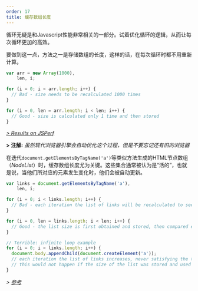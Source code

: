 ```yaml
---
order: 17
title: 缓存数组长度
---
```


循环无疑是和Javascript性能非常相关的一部分。试着优化循环的逻辑，从而让每次循环更加的高效。

要做到这一点，方法之一是存储数组的长度，这样的话，在每次循环时都不用重新计算。

```js
var arr = new Array(1000),
    len, i;

for (i = 0; i < arr.length; i++) {
  // Bad - size needs to be recalculated 1000 times
}

for (i = 0, len = arr.length; i < len; i++) {
  // Good - size is calculated only 1 time and then stored
}
```

*[> Results on JSPerf](http://jsperf.com/browser-diet-cache-array-length/10/)*

**> 注解:** *虽然现代浏览器引擎会自动优化这个过程，但是不要忘记还有旧的浏览器*

在迭代`document.getElementsByTagName('a')`等类似方法生成的HTML节点数组（*NodeList*）时，缓存数组长度尤为关键。这些集合通常被认为是“活的”，也就是说，当他们所对应的元素发生变化时，他们会被自动更新。

```js
var links = document.getElementsByTagName('a'),
    len, i;

for (i = 0; i < links.length; i++) {
  // Bad - each iteration the list of links will be recalculated to see if there was a change
}

for (i = 0, len = links.length; i < len; i++) {
  // Good - the list size is first obtained and stored, then compared each iteration
}

// Terrible: infinite loop example
for (i = 0; i < links.length; i++) {
  document.body.appendChild(document.createElement('a'));
  // each iteration the list of links increases, never satisfying the termination condition of the loop
  // this would not happen if the size of the list was stored and used as a condition
}
```

*> [参考](https://github.com/zenorocha/browser-diet/wiki/References#cache-array-lengths)*
